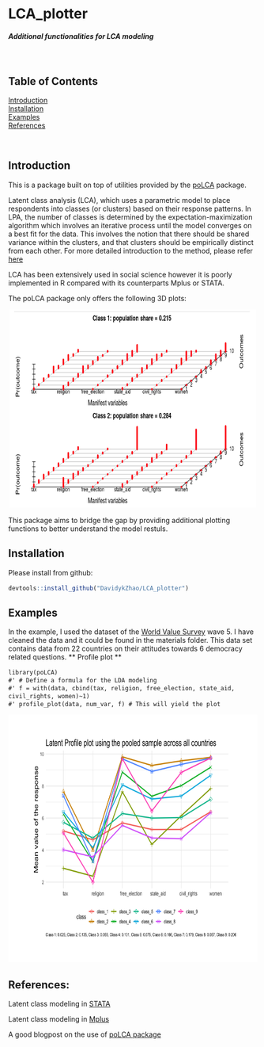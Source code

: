 



# LCA_plotter
##### Additional functionalities for LCA modeling


<br>


## Table of Contents  

[Introduction](#introduction)  
[Installation](#installation)  
[Examples](#examples)  
[References](#references)


<br>

## Introduction
This is a package built on top of utilities provided by the [poLCA](https://cran.r-project.org/web/packages/poLCA/index.html) package. 

Latent class analysis (LCA), which uses a parametric model to place respondents into classes (or clusters) based on 
their response patterns. In LPA, the number of classes is determined by the expectation-maximization algorithm 
which involves an iterative process until the model converges on a best fit for the data. 
This involves the notion that there should be shared variance within the clusters, and that clusters should be 
empirically distinct from each other. For more detailed introduction to the method, please refer [here](https://stats.idre.ucla.edu/mplus/seminars/lca/)

LCA has been extensively used in social science however it is poorly implemented in R compared with its counterparts Mplus or STATA.

The poLCA package only offers the following 3D plots:

<p align="center">
  <img src = "https://github.com/DavidykZhao/LCA_plotter/blob/master/materials/3dplot.png" width="500" height="400"/>
</p>

This package aims to bridge the gap by providing additional plotting functions to better understand the model restuls.


## Installation

Please install from github:
``` r
devtools::install_github("DavidykZhao/LCA_plotter")
```

## Examples

In the example, I used the dataset of the [World Value Survey](http://www.worldvaluessurvey.org/wvs.jsp) wave 5. I have cleaned the data and it 
could be found in the materials folder. This data set contains data from 22 countries on their attitudes towards 6 democracy related questions.
** Profile plot **

```{r}
library(poLCA)
#' # Define a formula for the LDA modeling
#' f = with(data, cbind(tax, religion, free_election, state_aid, civil_rights, women)~1)
#' profile_plot(data, num_var, f) # This will yield the plot
```
<p align="center">
  <img src = "https://github.com/DavidykZhao/LCA_plotter/blob/master/materials/profile_plot_pooled.png" width="600" height="500"/>
</p>



## References:
Latent class modeling in [STATA](https://www.stata.com/features/overview/latent-class-analysis/) 


Latent class modeling in [Mplus](https://stats.idre.ucla.edu/mplus/seminars/lca/)


A good blogpost on the use of [poLCA package](https://statistics.ohlsen-web.de/latent-class-analysis-polca/)
